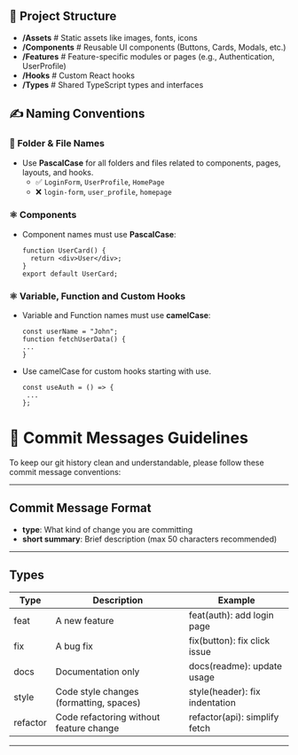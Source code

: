 ## 📁 Project Structure

- **/Assets** # Static assets like images, fonts, icons
- **/Components** # Reusable UI components (Buttons, Cards, Modals, etc.)
- **/Features** # Feature-specific modules or pages (e.g., Authentication, UserProfile)
- **/Hooks** # Custom React hooks
- **/Types** # Shared TypeScript types and interfaces

## ✍️ Naming Conventions

### 📁 Folder & File Names

- Use **PascalCase** for all folders and files related to components, pages, layouts, and hooks.
  - ✅ `LoginForm`, `UserProfile`, `HomePage`
  - ❌ `login-form`, `user_profile`, `homepage`

### ⚛️ Components

- Component names must use **PascalCase**:
  ```tsx
  function UserCard() {
    return <div>User</div>;
  }
  export default UserCard;
  ```

### ⚛️ Variable, Function and Custom Hooks

- Variable and Function names must use **camelCase**:
  ```tsx
  const userName = "John";
  function fetchUserData() {
  ...
  }
  ```
- Use camelCase for custom hooks starting with use.
  ```tsx
  const useAuth = () => {
   ...
  };
  ```
# 📝 Commit Messages Guidelines

To keep our git history clean and understandable, please follow these commit message conventions:

---

## Commit Message Format

- **type**: What kind of change you are committing   
- **short summary**: Brief description (max 50 characters recommended)

---

## Types

| Type     | Description                              | Example                        |
|----------|------------------------------------------|------------------------------|
| feat     | A new feature                            | feat(auth): add login page    |
| fix      | A bug fix                               | fix(button): fix click issue  |
| docs     | Documentation only                      | docs(readme): update usage    |
| style    | Code style changes (formatting, spaces) | style(header): fix indentation|
| refactor | Code refactoring without feature change | refactor(api): simplify fetch |

---



